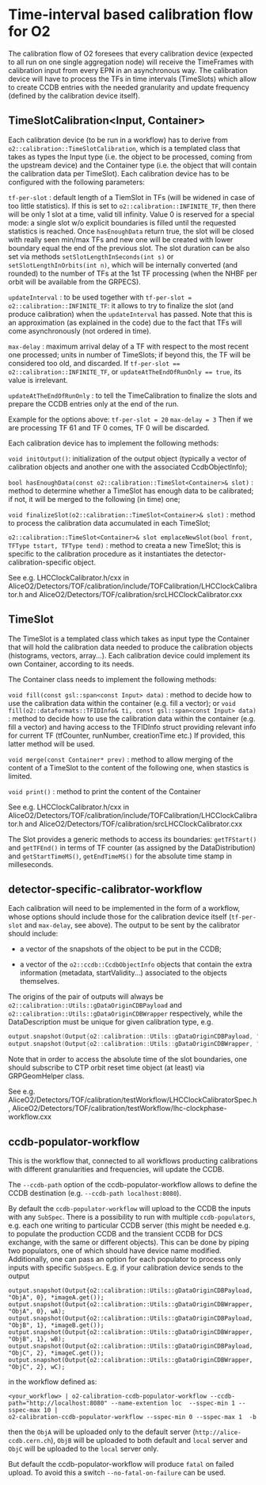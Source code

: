 <!-- doxy
\page refDetectorsCalibration Detectors Calibration
/doxy -->

# Time-interval based calibration flow for O2

The calibration flow of O2 foresees that every calibration device (expected to all run on one single aggregation node) will receive the TimeFrames with calibration input from every EPN in an asynchronous way. The calibration device will have to process the TFs in time intervals (TimeSlots) which allow to create CCDB entries with the needed granularity and update frequency (defined by the calibration device itself).

## TimeSlotCalibration<Input, Container>
Each calibration device (to be run in a workflow) has to derive from `o2::calibration::TimeSlotCalibration`, which is a templated class that takes as types the Input type (i.e. the object to be processed, coming from the upstream device) and the Container type (i.e. the object that will contain the calibration data per TimeSlot). Each calibration device has to be configured with the following parameters:

`tf-per-slot` : default length of a TiemSlot in TFs (will be widened in case of too little statistics). If this is set to `o2::calibration::INFINITE_TF`, then there will be only 1 slot at a time, valid till infinity. Value 0 is reserved for a special mode: a single slot w/o explicit boundaries is
filled until the requested statistics is reached. Once `hasEnoughData` return true, the slot will be closed with really seen min/max TFs and new one will be created with lower boundary equal the end of the previous slot.
The slot duration can be also set via methods `setSlotLengthInSeconds(int s)` or `setSlotLengthInOrbits(int n)`, which will be internally converted (and rounded) to the number of TFs at the 1st TF processing (when the NHBF per orbit will be available from the GRPECS).

`updateInterval` : to be used together with `tf-per-slot = o2::calibration::INFINITE_TF`: it allows to try to finalize the slot (and produce calibration) when the `updateInterval` has passed. Note that this is an approximation (as explained in the code) due to the fact that TFs will come asynchronously (not ordered in time).

`max-delay` : maximum arrival delay of a TF with respect to the most recent one processed; units in number of TimeSlots; if beyond this, the TF will be considered too old, and discarded.
If `tf-per-slot == o2::calibration::INFINITE_TF`, or `updateAtTheEndOfRunOnly == true`, its value is irrelevant.

`updateAtTheEndOfRunOnly` : to tell the TimeCalibration to finalize the slots and prepare the CCDB entries only at the end of the run.

Example for the options above:
`tf-per-slot = 20`
`max-delay = 3`
Then if we are processing TF 61 and TF 0 comes, TF 0 will be discarded.

Each calibration device has to implement the following methods:

`void initOutput()`: initialization of the output object (typically a vector of calibration objects and another one with the associated CcdbObjectInfo);

`bool hasEnoughData(const o2::calibration::TimeSlot<Container>& slot)` : method to determine whether a TimeSlot has enough data to be calibrated; if not, it will be merged to the following (in time) one;

`void finalizeSlot(o2::calibration::TimeSlot<Container>& slot)` : method to process the calibration data accumulated in each TimeSlot;

`o2::calibration::TimeSlot<Container>& slot emplaceNewSlot(bool front, TFType tstart, TFType tend)` : method to creata a new TimeSlot; this is specific to the calibration procedure as it instantiates the detector-calibration-specific object.

See e.g. LHCClockCalibrator.h/cxx in AliceO2/Detectors/TOF/calibration/include/TOFCalibration/LHCClockCalibrator.h and  AliceO2/Detectors/TOF/calibration/srcLHCClockCalibrator.cxx

## TimeSlot<Container>
The TimeSlot is a templated class which takes as input type the Container that will hold the calibration data needed to produce the calibration objects (histograms, vectors, array...). Each calibration device could implement its own Container, according to its needs.

The Container class needs to implement the following methods:

`void fill(const gsl::span<const Input> data)`  : method to decide how to use the calibration data within the container (e.g. fill a vector);
or
`void fill(o2::dataformats::TFIDInfo& ti, const gsl::span<const Input> data)`  : method to decide how to use the calibration data within the container (e.g. fill a vector) and having access to the TFIDInfo struct providing relevant info for current TF (tfCounter, runNumber, creationTime etc.)
If provided, this latter method will be used.

`void merge(const Container* prev)` : method to allow merging of the content of a TimeSlot to the content of the following one, when stastics is limited.

`void print()` : method to print the content of the Container

See e.g. LHCClockCalibrator.h/cxx in AliceO2/Detectors/TOF/calibration/include/TOFCalibration/LHCClockCalibrator.h and  AliceO2/Detectors/TOF/calibration/srcLHCClockCalibrator.cxx

The Slot provides a generic methods to access its boundaries: `getTFStart()` and `getTFEnd()` in terms of TF counter (as assigned by the DataDistribution) and `getStartTimeMS()`, `getEndTimeMS()` for the absolute time stamp in milleseconds.

## detector-specific-calibrator-workflow

Each calibration will need to be implemented in the form of a workflow, whose options should include those for the calibration device itself (`tf-per-slot` and `max-delay`, see above).
The output to be sent by the calibrator should include:

*   a vector of the snapshots of the object to be put in the CCDB;

*   a vector of the `o2::ccdb::CcdbObjectInfo` objects that contain the extra
information (metadata, startValidity...) associated to the objects themselves.

The origins of the pair of outputs will always be `o2::calibration::Utils::gDataOriginCDBPayload` and `o2::calibration::Utils::gDataOriginCDBWrapper` respectively, while the DataDescription must be unique for given calibration type, e.g.

```c++
output.snapshot(Output{o2::calibration::Utils::gDataOriginCDBPayload, "TOF_LHCphase", i}, *image.get()); // vector<char>
output.snapshot(Output{o2::calibration::Utils::gDataOriginCDBWrapper, "TOF_LHCphase", i}, w);            // root-serialized
```

Note that in order to access the absolute time of the slot boundaries, one should subscribe to CTP orbit reset time object (at least) via GRPGeomHelper class.

See e.g. AliceO2/Detectors/TOF/calibration/testWorkflow/LHCClockCalibratorSpec.h,  AliceO2/Detectors/TOF/calibration/testWorkflow/lhc-clockphase-workflow.cxx

## ccdb-populator-workflow

This is the workflow that, connected to all workflows producting calibrations with different granularities and frequencies, will update the CCDB.

The `--ccdb-path` option of the ccdb-populator-workflow allows to define the CCDB destination (e.g. `--ccdb-path localhost:8080`).

By default the `ccdb-populator-workflow` will upload to the CCDB the inputs with any `SubSpec`. There is a possibility to run with multiple `ccdb-populators`, e.g. each one writing to particular CCDB server
(this might be needed e.g. to populate the production CCDB and the transient CCDB for DCS exchange, with the same or different objects). This can be done by piping
two populators, one of which should have device name modified. Additionally, one can pass an option for each populator to process only inputs with specific `SubSpecs`.
E.g. if your calibration device sends to the output
```
output.snapshot(Output{o2::calibration::Utils::gDataOriginCDBPayload, "ObjA", 0}, *imageA.get());
output.snapshot(Output{o2::calibration::Utils::gDataOriginCDBWrapper, "ObjA", 0}, wA);
output.snapshot(Output{o2::calibration::Utils::gDataOriginCDBPayload, "ObjB", 1}, *imageB.get());
output.snapshot(Output{o2::calibration::Utils::gDataOriginCDBWrapper, "ObjB", 1}, wB);
output.snapshot(Output{o2::calibration::Utils::gDataOriginCDBPayload, "ObjC", 2}, *imageC.get());
output.snapshot(Output{o2::calibration::Utils::gDataOriginCDBWrapper, "ObjC", 2}, wC);
```
in the workflow defined as:
```
<your_workflow> | o2-calibration-ccdb-populator-workflow --ccdb-path="http://localhost:8080" --name-extention loc  --sspec-min 1 --sspec-max 10 |
o2-calibration-ccdb-populator-workflow --sspec-min 0 --sspec-max 1  -b
```
then the `ObjA` will be uploaded only to the default server (`http://alice-ccdb.cern.ch`), `ObjB` will be uploaded to both default and `local` server and
`ObjC` will be uploaded to the `local` server only.

But default the ccdb-populator-workflow will produce `fatal` on failed upload. To avoid this a switch `--no-fatal-on-failure` can be used.
<!-- doxy
* \subpage refDetectorsCalibrationtestMacros
/doxy -->
